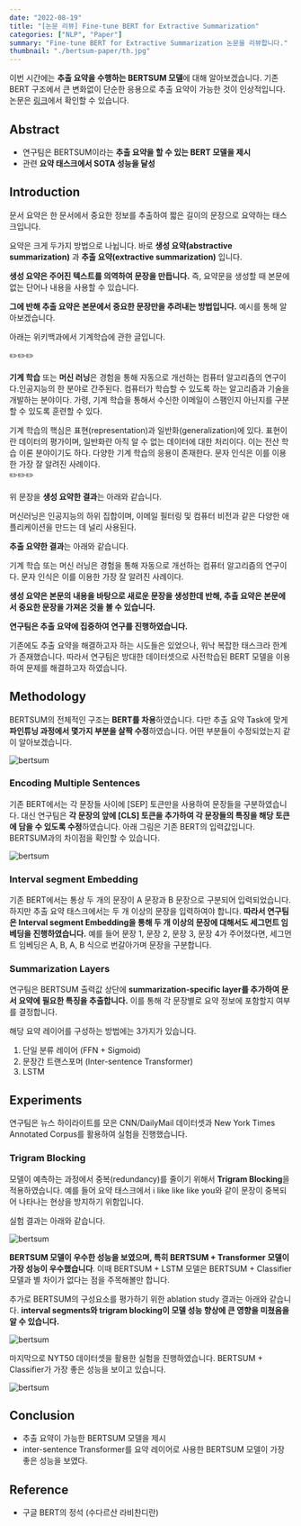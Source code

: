 ```yaml
---
date: "2022-08-19"
title: "[논문 리뷰] Fine-tune BERT for Extractive Summarization"
categories: ["NLP", "Paper"]
summary: "Fine-tune BERT for Extractive Summarization 논문을 리뷰합니다."
thumbnail: "./bertsum-paper/th.jpg"
---
```


이번 시간에는 **추출 요약을 수행하는 BERTSUM 모델**에 대해 알아보겠습니다. 기존 BERT 구조에서 큰 변화없이 단순한 응용으로 추출 요약이 가능한 것이 인상적입니다. 논문은 [링크](https://arxiv.org/abs/1903.10318)에서 확인할 수 있습니다.

## Abstract

- 연구팀은 BERTSUM이라는 **추출 요약을 할 수 있는 BERT 모델을 제시**
- 관련 **요약 태스크에서 SOTA 성능을 달성**

## Introduction

문서 요약은 한 문서에서 중요한 정보를 추출하여 짧은 길이의 문장으로 요약하는 태스크입니다. 

요약은 크게 두가지 방법으로 나뉩니다. 바로 **생성 요약(abstractive summarization)** 과 **추출 요약(extractive summarization)** 입니다. 

**생성 요약은 주어진 텍스트를 의역하여 문장을 만듭니다.** 즉, 요약문을 생성할 때 본문에 없는 단어나 내용을 사용할 수 있습니다.

**그에 반해 추출 요약은 본문에서 중요한 문장만을 추려내는 방법입니다.** 예시를 통해 알아보겠습니다.

아래는 위키백과에서 기계학습에 관한 글입니다.

✏️✏️✏️

**기계 학습** 또는 **머신 러닝**은 경험을 통해 자동으로 개선하는 컴퓨터 알고리즘의 연구이다.인공지능의 한 분야로 간주된다. 컴퓨터가 학습할 수 있도록 하는 알고리즘과 기술을 개발하는 분야이다. 가령, 기계 학습을 통해서 수신한 이메일이 스팸인지 아닌지를 구분할 수 있도록 훈련할 수 있다.

기계 학습의 핵심은 표현(representation)과 일반화(generalization)에 있다. 표현이란 데이터의 평가이며, 일반화란 아직 알 수 없는 데이터에 대한 처리이다. 이는 전산 학습 이론 분야이기도 하다. 다양한 기계 학습의 응용이 존재한다. 문자 인식은 이를 이용한 가장 잘 알려진 사례이다.  
✏️✏️✏️

위 문장을 **생성 요약한 결과**는 아래와 같습니다. 

머신러닝은 인공지능의 하위 집합이며, 이메일 필터링 및 컴퓨터 비전과 같은 다양한 애플리케이션을 만드는 데 널리 사용된다.

**추출 요약한 결과**는 아래와 같습니다.

기계 학습 또는 머신 러닝은 경험을 통해 자동으로 개선하는 컴퓨터 알고리즘의 연구이다. 문자 인식은 이를 이용한 가장 잘 알려진 사례이다.

**생성 요약은 본문의 내용을 바탕으로 새로운 문장을 생성한데 반해, 추출 요약은 본문에서 중요한 문장을 가져온 것을 볼 수 있습니다.**

**연구팀은 추출 요약에 집중하여 연구를 진행하였습니다.**

기존에도 추출 요약을 해결하고자 하는 시도들은 있었으나, 워낙 복잡한 태스크라 한계가 존재했습니다. 따라서 연구팀은 방대한 데이터셋으로 사전학습된 BERT 모델을 이용하여 문제를 해결하고자 하였습니다.  

## Methodology

BERTSUM의 전체적인 구조는 **BERT를 차용**하였습니다. 다만 추출 요약 Task에 맞게 **파인튜닝 과정에서 몇가지 부분을 살짝 수정**하였습니다. 어떤 부분들이 수정되었는지 같이 알아보겠습니다.  

![bertsum](./bertsum-paper/0.png "BERTSUM 모델 구조")

### Encoding Multiple Sentences

기존 BERT에서는 각 문장들 사이에 [SEP] 토큰만을 사용하여 문장들을 구분하였습니다. 대신 연구팀은 **각 문장의 앞에 [CLS] 토큰을 추가하여 각 문장들의 특징을 해당 토큰에 담을 수 있도록 수정**하였습니다. 아래 그림은 기존 BERT의 입력값입니다. BERTSUM과의 차이점을 확인할 수 있습니다.  

![bertsum](./bertsum-paper/1.png "기존 BERT 입력 데이터")

### Interval segment Embedding

기존 BERT에서는 통상 두 개의 문장이 A 문장과 B 문장으로 구분되어 입력되었습니다. 하지만 추출 요약 태스크에서는 두 개 이상의 문장을 입력하여야 합니다. **따라서 연구팀은 Interval segment Embedding을 통해 두 개 이상의 문장에 대해서도 세그먼트 임베딩을 진행하였습니다.** 예를 들어 문장 1, 문장 2, 문장 3, 문장 4가 주어졌다면, 세그먼트 임베딩은 A, B, A, B 식으로 번갈아가며 문장을 구분합니다.  


### Summarization Layers

연구팀은 BERTSUM 출력값 상단에 **summarization-specific layer를 추가하여 문서 요약에 필요한 특징을 추출합니다.** 이를 통해 각 문장별로 요약 정보에 포함할지 여부를 결정합니다.

해당 요약 레이어를 구성하는 방법에는 3가지가 있습니다.

1. 단일 분류 레이어 (FFN + Sigmoid)
2. 문장간 트랜스포머 (Inter-sentence Transformer)
3. LSTM  


## Experiments

연구팀은 뉴스 하이라이트를 모은 CNN/DailyMail 데이터셋과 New York Times Annotated Corpus를 활용하여 실험을 진행했습니다. 

### Trigram Blocking

모델이 예측하는 과정에서 중복(redundancy)를 줄이기 위해서 **Trigram Blocking**을 적용하였습니다. 예를 들어 요약 태스크에서 i like like like you와 같이 문장이 중복되어 나타나는 현상을 방지하기 위함입니다.   

실험 결과는 아래와 같습니다.

![bertsum](./bertsum-paper/2.png "BERTSUM 실험 결과")  

**BERTSUM 모델이 우수한 성능을 보였으며, 특히 BERTSUM + Transformer 모델이 가장 성능이 우수했습니다**. 이때 BERTSUM + LSTM 모델은 BERTSUM + Classifier 모델과 별 차이가 없다는 점을 주목해볼만 합니다.

추가로 BERTSUM의 구성요소를 평가하기 위한 ablation study 결과는 아래와 같습니다. **interval segments와 trigram blocking이 모델 성능 향상에 큰 영향을 미쳤음을 알 수 있습니다.**  

![bertsum](./bertsum-paper/3.png "BERTSUM Ablation Study 결과")  

마지막으로 NYT50 데이터셋을 활용한 실험을 진행하였습니다. BERTSUM + Classifier가 가장 좋은 성능을 보이고 있습니다.  

![bertsum](./bertsum-paper/4.png "BERTSUM 실험 결과")  

## Conclusion

- 추출 요약이 가능한 BERTSUM 모델을 제시
- inter-sentence Transformer를 요약 레이어로 사용한 BERTSUM 모델이 가장 좋은 성능을 보였다.

## Reference
- 구글 BERT의 정석 (수다르산 라비찬디란)
